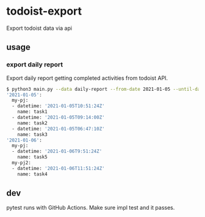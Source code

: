 # todoist-export

Export todoist data via api

## usage

### export daily report

Export daily report getting completed activities from todoist API.

```bash
$ python3 main.py --data daily-report --from-date 2021-01-05 --until-date 2021-01-09
'2021-01-05':
  my-pj:
  - datetime: '2021-01-05T10:51:24Z'
    name: task1
  - datetime: '2021-01-05T09:14:00Z'
    name: task2
  - datetime: '2021-01-05T06:47:10Z'
    name: task3
'2021-01-06':
  my-pj:
  - datetime: '2021-01-06T9:51:24Z'
    name: task5
  my-pj2:
  - datetime: '2021-01-06T11:51:24Z'
    name: task4
```

## dev

pytest runs with GitHub Actions. Make sure impl test and it passes.
